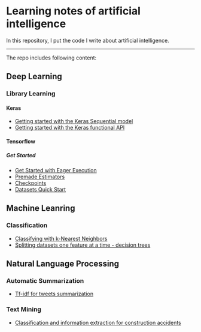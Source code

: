 # Learning notes of artificial intelligence

In this repository, I put the code I write about artificial intelligence.

---

The repo includes following content:

## Deep Learning

### Library Learning

#### Keras

- [Getting started with the Keras Sequential model](https://github.com/mikelkl/learning-artificial-intelligence/blob/master/deep-learning/library-learning/Keras/%20Getting%20started%20with%20the%20Keras%20Sequential%20model.ipynb)
- [Getting started with the Keras functional API](https://github.com/mikelkl/learning-artificial-intelligence/blob/master/deep-learning/library-learning/Keras/Getting%20started%20with%20the%20Keras%20functional%20API.ipynb)

#### Tensorflow

##### Get Started

- [Get Started with Eager Execution](https://github.com/mikelkl/learning-artificial-intelligence/blob/master/deep-learning/library-learning/TensorFlow/%20Get%20Started/%20Get%20Started%20with%20Eager%20Execution.ipynb)
- [Premade Estimators](https://github.com/mikelkl/learning-artificial-intelligence/blob/master/deep-learning/library-learning/TensorFlow/%20Get%20Started/Premade%20Estimators.ipynb)
- [Checkpoints](https://github.com/mikelkl/learning-artificial-intelligence/blob/master/deep-learning/library-learning/TensorFlow/%20Get%20Started/Checkpoints.ipynb)
- [Datasets Quick Start](https://github.com/mikelkl/learning-artificial-intelligence/blob/master/deep-learning/library-learning/TensorFlow/%20Get%20Started/Datasets%20Quick%20Start.ipynb)

## Machine Leanring

### Classification

- [Classifying with k-Nearest Neighbors](https://github.com/mikelkl/learning-artificial-intelligence/tree/master/machine-learning/Classification/Classifying%20with%20k-Nearest%20Neighbors)
- [Splitting datasets one feature at a time - decision trees](https://github.com/mikelkl/learning-artificial-intelligence/tree/master/machine-learning/Classification/Splitting%20datasets%20one%20feature%20at%20a%20time%20-%20decision%20trees)

## Natural Language Processing

### Automatic Summarization

- [Tf-idf for tweets summarization](https://github.com/mikelkl/learning-artificial-intelligence/blob/master/natural-language-processing/automatic-summarization/tfidf_for_tweets_summarization.ipynb)

### Text Mining

- [Classification and information extraction for construction accidents](https://github.com/mikelkl/learning-artificial-intelligence/blob/master/natural-language-processing/text-mining/classification_and_information_extraction_for_construction_accidents.ipynb)